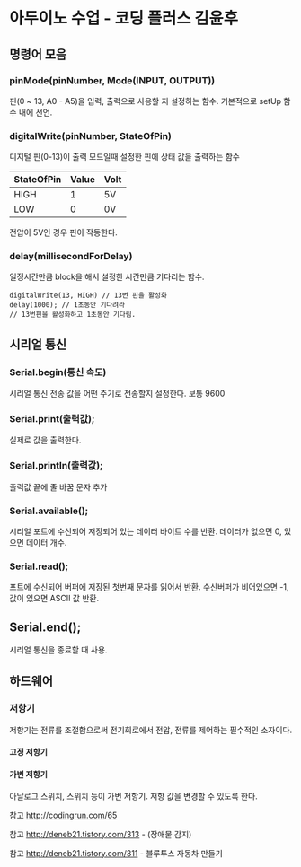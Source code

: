 # 아두이노 수업 - 코딩 플러스 김윤후

## 명령어 모음

### pinMode(pinNumber, Mode(INPUT, OUTPUT))
핀(0 ~ 13, A0 - A5)을 입력, 출력으로 사용할 지 설정하는 함수.
기본적으로 setUp 함수 내에 선언.

### digitalWrite(pinNumber, StateOfPin)
디지털 핀(0-13)이 출력 모드일때 설정한 핀에 상태 값을 출력하는 함수

|StateOfPin|Value|Volt|
|------|---|--|
|HIGH|1|5V|
|LOW|0|0V|
전압이 5V인 경우 핀이 작동한다.

### delay(millisecondForDelay)
일정시간만큼 block을 해서 설정한 시간만큼 기다리는 함수.
```
digitalWrite(13, HIGH) // 13번 핀을 활성화
delay(1000); // 1초동안 기다려라
// 13번핀을 활성화하고 1초동안 기다림.
```

## 시리얼 통신

### Serial.begin(통신 속도)
시리얼 통신 전송 값을 어떤 주기로 전송할지 설정한다. 보통 9600

### Serial.print(출력값);
실제로 값을 출력한다.

### Serial.println(출력값);
출력값 끝에 줄 바꿈 문자 추가

### Serial.available();
시리얼 포트에 수신되어 저장되어 있는 데이터 바이트 수를 반환.
데이터가 없으면 0, 있으면 데이터 개수.

### Serial.read();
포트에 수신되어 버퍼에 저장된 첫번째 문자를 읽어서 반환. 수신버퍼가 비어있으면 -1, 값이 있으면 ASCII 값 반환.

## Serial.end();
시리얼 통신을 종료할 때 사용.

## 하드웨어

### 저항기
저항기는 전류를 조절함으로써 전기회로에서 전압, 전류를 제어하는 필수적인 소자이다.

#### 고정 저항기

#### 가변 저항기
아날로그 스위치, 스위치 등이 가변 저항기.
저항 값을 변경할 수 있도록 한다.

참고 http://codingrun.com/65

참고 http://deneb21.tistory.com/313  - (장애물 감지)

참고 http://deneb21.tistory.com/311 - 블루투스 자동차 만들기
